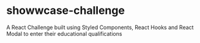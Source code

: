 # showwcase-challenge
A React Challenge built using Styled Components, React Hooks and React Modal to enter their educational qualifications
